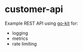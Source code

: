 # customer-api
Example REST API using [go-kit](https://gokit.io) for:
- logging
- metrics
- rate limiting
